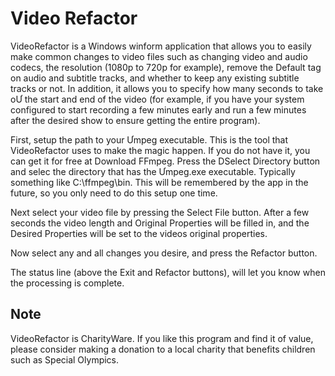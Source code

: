 # Video Refactor

VideoRefactor is a Windows winform application that allows you to easily make common changes
to video files such as changing video and audio codecs, the resolution (1080p to 720p for example),
remove the Default tag on audio and subtitle tracks, and whether to keep any existing subtitle
tracks or not. In addition, it allows you to specify how many seconds to take oƯ the start and end of
the video (for example, if you have your system configured to start recording a few minutes early
and run a few minutes after the desired show to ensure getting the entire program).

First, setup the path to your Ưmpeg executable. This is the tool that VideoRefactor uses to make the
magic happen. If you do not have it, you can get it for free at Download FFmpeg. Press the DSelect
Directory button and selec the directory that has the Ưmpeg.exe executable. Typically something
like C:\ffmpeg\bin. This will be remembered by the app in the future, so you only need to do this
setup one time.

Next select your video file by pressing the Select File button. After a few seconds the video length
and Original Properties will be filled in, and the Desired Properties will be set to the videos original
properties.

Now select any and all changes you desire, and press the Refactor button.

The status line (above the Exit and Refactor buttons), will let you know when the processing is
complete.

## Note
VideoRefactor is CharityWare. If you like this program and find it of value, please consider making a
donation to a local charity that benefits children such as Special Olympics.
